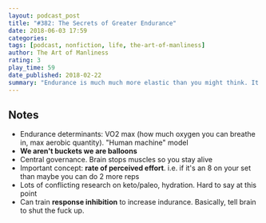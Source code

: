 ```yaml
---
layout: podcast_post
title: "#382: The Secrets of Greater Endurance"
date: 2018-06-03 17:59
categories:
tags: [podcast, nonfiction, life, the-art-of-manliness]
author: The Art of Manliness
rating: 3
play_time: 59
date_published: 2018-02-22
summary: "Endurance is much much more elastic than you might think. It's also trainable!"
---
```


## Notes

* Endurance determinants: VO2 max (how much oxygen you can breathe in, max
  aerobic quantity). "Human machine" model
* **We aren't buckets we are balloons**
* Central governance. Brain stops muscles so you stay alive
* Important concept: **rate of perceived effort**. i.e. if it's an 8 on
  your set than maybe you can do 2 more reps
* Lots of conflicting research on keto/paleo, hydration. Hard to say at
  this point
* Can train **response inhibition** to increase indurance. Basically,
  tell brain to shut the fuck up.
